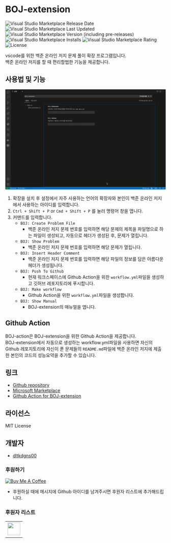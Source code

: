 # BOJ-extension

![Visual Studio Marketplace Release Date](https://img.shields.io/visual-studio-marketplace/release-date/dltkdgns00.BOJ-EX)
![Visual Studio Marketplace Last Updated](https://img.shields.io/visual-studio-marketplace/last-updated/dltkdgns00.BOJ-EX)
![Visual Studio Marketplace Version (including pre-releases)](https://img.shields.io/visual-studio-marketplace/v/dltkdgns00.BOJ-EX)
![Visual Studio Marketplace Installs](https://img.shields.io/visual-studio-marketplace/i/dltkdgns00.BOJ-EX)
![Visual Studio Marketplace Rating](https://img.shields.io/visual-studio-marketplace/r/dltkdgns00.BOJ-EX)
![License](https://img.shields.io/github/license/dltkdgns00/BOJ-extension)


vscode를 위한 백준 온라인 저지 문제 풀이 확장 프로그램입니다.  
백준 온라인 저지를 할 때 편리할법한 기능을 제공합니다.

## 사용법 및 기능
![BOJ-extension](./BOJ-extension.gif)

1. 확장을 설치 후 설정에서 자주 사용하는 언어의 확장자와 본인이 백준 온라인 저지에서 사용하는 아이디를 입력합니다.
2. `Ctrl + Shift + P` or `Cmd + Shift + P` 를 눌러 명령어 창을 엽니다.
3. 커맨드를 입력합니다.
   - `BOJ: Create Problem File`
     - 백준 온라인 저지 문제 번호를 입력하면 해당 문제의 제목을 파일명으로 하는 파일이 생성되고, 자동으로 헤더가 생성된 후, 문제가 열립니다.
   - `BOJ: Show Problem`
     - 백준 온라인 저지 문제 번호를 입력하면 해당 문제가 열립니다.
   - `BOJ: Insert Header Comment`
     - 백준 온라인 저지 문제 번호를 입력하면 해당 파일의 정보를 담은 아름다운 헤더가 생성됩니다.
   - `BOJ: Push To Github`
     - 현재 워크스페이스에 Github Action을 위한 `workflow.yml`파일을 생성하고 깃허브 레포지토리에 푸시합니다.
   - `BOJ: Make workflow`
     - Github Action을 위한 `workflow.yml`파일을 생성합니다.
   - `BOJ: Show Manual`
     - BOJ-extension의 매뉴얼을 엽니다.

## Github Action 
BOJ-action은 BOJ-extension을 위한 Github Action을 제공합니다.  
BOJ-extension에서 자동으로 생성하는 workflow.yml파일을 사용하면 자신의 Github 레포지토리에 자신이 푼 문제들의 `README.md`파일에 백준 온라인 저지에 제출한 본인의 코드의 성능요약을 추가할 수 있습니다.

## 링크

* [Github repository](https://github.com/dltkdgns00/BOJ-extension)
* [Microsoft Marketplace](https://marketplace.visualstudio.com/items?itemName=dltkdgns00.BOJ-EX)
* [Github Action for BOJ-extension](https://github.com/dltkdgns00/BOJ-action)

## 라이선스

MIT License

## 개발자

* [dltkdgns00](https://github.com/dltkdgns00)

### 후원하기
  
  <a href="https://www.buymeacoffee.com/dltkdgns00" target="_blank"><img src="https://cdn.buymeacoffee.com/buttons/v2/default-yellow.png" alt="Buy Me A Coffee" style="height: 60px !important;width: 217px !important;" ></a>
- 후원하실 때에 메시지에 Github 아이디를 남겨주시면 후원자 리스트에 추가해드립니다.

### 후원자 리스트
<table>
<tr>
<th>
<img src="https://github.com/dltkdgns00/ImageDatabase/assets/101442533/48d82da3-cf80-4f16-8a49-f8a52c8250e7" height=40px width=40px/>
</th>
</tr>
</table>
